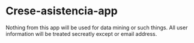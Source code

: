 # Crese-asistencia-app
Nothing from this app will be used for data mining or such things. All user information will be treated secreatly except or email address.
